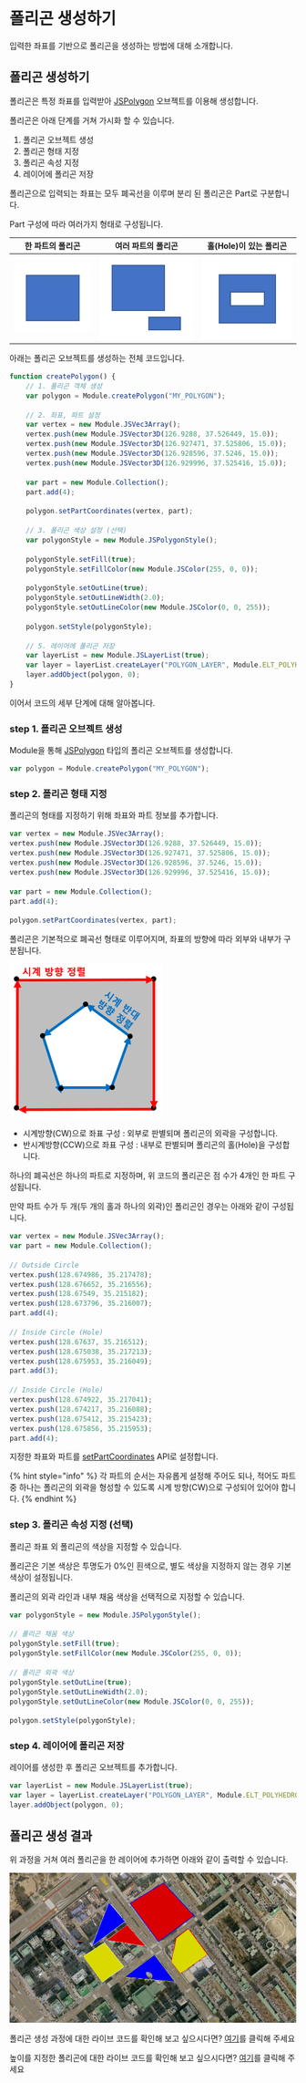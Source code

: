 # 폴리곤 생성하기

입력한 좌표를 기반으로 폴리곤을 생성하는 방법에 대해 소개합니다.

## 폴리곤 생성하기

폴리곤은 특정 좌표를 입력받아 [JSPolygon](../object/jspoygon.md) 오브젝트를 이용해 생성합니다.

폴리곤은 아래 단계를 거쳐 가시화 할 수 있습니다.

1. 폴리곤 오브젝트 생성
2. 폴리곤 형태 지정
3. 폴리곤 속성 지정
4. 레이어에 폴리곤 저장

폴리곤으로 입력되는 좌표는 모두 폐곡선을 이루며 분리 된 폴리곤은 Part로 구분합니다.

Part 구성에 따라 여러가지 형태로 구성됩니다.

|          한 파트의 폴리곤           |          여러 파트의 폴리곤          |        홀(Hole)이 있는 폴리곤        |
| :---------------------------------: | :----------------------------------: | :----------------------------------: |
| ![](../.gitbook/assets/polygon.png) | ![](../.gitbook/assets/polygon0.png) | ![](../.gitbook/assets/polygon1.png) |

아래는 폴리곤 오브젝트를 생성하는 전체 코드입니다.

```javascript
function createPolygon() {
    // 1. 폴리곤 객체 생성
    var polygon = Module.createPolygon("MY_POLYGON");

    // 2. 좌표, 파트 설정
    var vertex = new Module.JSVec3Array();
    vertex.push(new Module.JSVector3D(126.9288, 37.526449, 15.0));
    vertex.push(new Module.JSVector3D(126.927471, 37.525806, 15.0));
    vertex.push(new Module.JSVector3D(126.928596, 37.5246, 15.0));
    vertex.push(new Module.JSVector3D(126.929996, 37.525416, 15.0));

    var part = new Module.Collection();
    part.add(4);

    polygon.setPartCoordinates(vertex, part);

    // 3. 폴리곤 색상 설정 (선택)
    var polygonStyle = new Module.JSPolygonStyle();

    polygonStyle.setFill(true);
    polygonStyle.setFillColor(new Module.JSColor(255, 0, 0));

    polygonStyle.setOutLine(true);
    polygonStyle.setOutLineWidth(2.0);
    polygonStyle.setOutLineColor(new Module.JSColor(0, 0, 255));

    polygon.setStyle(polygonStyle);

    // 5. 레이어에 폴리곤 저장
    var layerList = new Module.JSLayerList(true);
    var layer = layerList.createLayer("POLYGON_LAYER", Module.ELT_POLYHEDRON);
    layer.addObject(polygon, 0);
}
```

이어서 코드의 세부 단계에 대해 알아봅니다.

### step 1. 폴리곤 오브젝트 생성

Module을 통해 [JSPolygon](../object/jspolygon.md) 타입의 폴리곤 오브젝트를 생성합니다.

```javascript
var polygon = Module.createPolygon("MY_POLYGON");
```

### step 2. 폴리곤 형태 지정

폴리곤의 형태를 지정하기 위해 좌표와 파트 정보를 추가합니다.

```javascript
var vertex = new Module.JSVec3Array();
vertex.push(new Module.JSVector3D(126.9288, 37.526449, 15.0));
vertex.push(new Module.JSVector3D(126.927471, 37.525806, 15.0));
vertex.push(new Module.JSVector3D(126.928596, 37.5246, 15.0));
vertex.push(new Module.JSVector3D(126.929996, 37.525416, 15.0));

var part = new Module.Collection();
part.add(4);

polygon.setPartCoordinates(vertex, part);
```

폴리곤은 기본적으로 폐곡선 형태로 이루어지며, 좌표의 방향에 따라 외부와 내부가 구분됩니다.

![](../.gitbook/assets/polygon3.png)

-   시계방향(CW)으로 좌표 구성 : 외부로 판별되며 폴리곤의 외곽을 구성합니다.
-   반시계방향(CCW)으로 좌표 구성 : 내부로 판별되며 폴리곤의 홀(Hole)을 구성합니다.

하나의 폐곡선은 하나의 파트로 지정하며, 위 코드의 폴리곤은 점 수가 4개인 한 파트 구성됩니다.

만약 파트 수가 두 개(두 개의 홀과 하나의 외곽)인 폴리곤인 경우는 아래와 같이 구성됩니다.

```javascript
var vertex = new Module.JSVec3Array();
var part = new Module.Collection();

// Outside Circle
vertex.push(128.674986, 35.217478);
vertex.push(128.676652, 35.216556);
vertex.push(128.67549, 35.215182);
vertex.push(128.673796, 35.216007);
part.add(4);

// Inside Circle (Hole)
vertex.push(128.67637, 35.216512);
vertex.push(128.675038, 35.217213);
vertex.push(128.675953, 35.216049);
part.add(3);

// Inside Circle (Hole)
vertex.push(128.674922, 35.217041);
vertex.push(128.674217, 35.216088);
vertex.push(128.675412, 35.215423);
vertex.push(128.675856, 35.215953);
part.add(4);
```

지정한 좌표와 파트를 [setPartCoordinates](../object/jspolygon.md#setpartcoordinates-coordinates-parts-boolean) API로 설정합니다.

{% hint style="info" %}
각 파트의 순서는 자유롭게 설정해 주어도 되나, 적어도 파트 중 하나는 폴리곤의 외곽을 형성할 수 있도록 시계 방향(CW)으로 구성되어 있어야 합니다.
{% endhint %}

### step 3. 폴리곤 속성 지정 (선택)

폴리곤 좌표 외 폴리곤의 색상을 지정할 수 있습니다.

폴리곤은 기본 색상은 투명도가 0%인 흰색으로, 별도 색상을 지정하지 않는 경우 기본 색상이 설정됩니다.

폴리곤의 외곽 라인과 내부 채움 색상을 선택적으로 지정할 수 있습니다.

```javascript
var polygonStyle = new Module.JSPolygonStyle();

// 폴리곤 채움 색상
polygonStyle.setFill(true);
polygonStyle.setFillColor(new Module.JSColor(255, 0, 0));

// 폴리곤 외곽 색상
polygonStyle.setOutLine(true);
polygonStyle.setOutLineWidth(2.0);
polygonStyle.setOutLineColor(new Module.JSColor(0, 0, 255));

polygon.setStyle(polygonStyle);
```

### step 4. 레이어에 폴리곤 저장

레이어를 생성한 후 폴리곤 오브젝트를 추가합니다.

```javascript
var layerList = new Module.JSLayerList(true);
var layer = layerList.createLayer("POLYGON_LAYER", Module.ELT_POLYHEDRON);
layer.addObject(polygon, 0);
```

## 폴리곤 생성 결과

위 과정을 거쳐 여러 폴리곤을 한 레이어에 추가하면 아래와 같이 출력할 수 있습니다.

![](../.gitbook/assets/polygon4.png)

폴리곤 생성 과정에 대한 라이브 코드를 확인해 보고 싶으시다면? [여기](http://sandbox.dtwincloud.com/code/main.do?id=object_polygon_color)를 클릭해 주세요

높이를 지정한 폴리곤에 대한 라이브 코드를 확인해 보고 싶으시다면? [여기](http://sandbox.dtwincloud.com/code/main.do?id=object_polygon_height)를 클릭해 주세요
